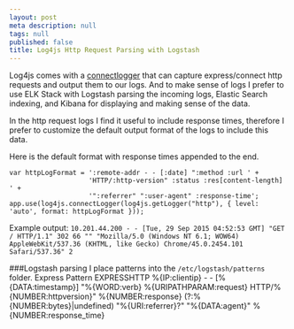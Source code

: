 ```yaml
---
layout: post
meta description: null
tags: null
published: false
title: Log4js Http Request Parsing with Logstash
---
```


Log4js comes with a [connectlogger](https://github.com/nomiddlename/log4js-node/wiki/Connect-Logger) that can capture express/connect http requests and output them to our logs. And to make sense of logs I prefer to use ELK Stack with Logstash parsing the incoming logs, Elastic Search indexing, and Kibana for displaying and making sense of the data. 

In the http request logs I find it useful to include response times, therefore I prefer to customize the default output format of the logs to include this data. 

Here is the default format with response times appended to the end. 

	var httpLogFormat = ':remote-addr - - [:date] ":method :url ' +
    					'HTTP/:http-version" :status :res[content-length] ' +
                        '":referrer" ":user-agent" :response-time';
	app.use(log4js.connectLogger(log4js.getLogger("http"), { level: 'auto', format: httpLogFormat }));

Example output: `10.201.44.200 - - [Tue, 29 Sep 2015 04:52:53 GMT] "GET / HTTP/1.1" 302 66 "" "Mozilla/5.0 (Windows NT 6.1; WOW64) AppleWebKit/537.36 (KHTML, like Gecko) Chrome/45.0.2454.101 Safari/537.36" 2`

###Logstash parsing
I place patterns into the `/etc/logstash/patterns` folder.
Express Pattern
    EXPRESSHTTP %{IP:clientip} - - \[%{DATA:timestamp}\] \"%{WORD:verb} %{URIPATHPARAM:request} HTTP/%{NUMBER:httpversion}\" %{NUMBER:response} (?:%{NUMBER:bytes}|undefined) \"%{URI:referrer}?\" \"%{DATA:agent}\" %{NUMBER:response_time}